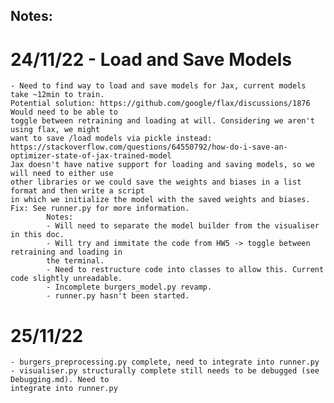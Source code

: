 ## Notes:

# 24/11/22 - Load and Save Models

    - Need to find way to load and save models for Jax, current models take ~12min to train. 
    Potential solution: https://github.com/google/flax/discussions/1876 Would need to be able to 
    toggle between retraining and loading at will. Considering we aren't using flax, we might
    want to save /load models via pickle instead: 
    https://stackoverflow.com/questions/64550792/how-do-i-save-an-optimizer-state-of-jax-trained-model
    Jax doesn't have native support for loading and saving models, so we will need to either use
    other libraries or we could save the weights and biases in a list format and then write a script 
    in which we initialize the model with the saved weights and biases.  
    Fix: See runner.py for more information.
            Notes: 
            - Will need to separate the model builder from the visualiser in this doc.
            - Will try and immitate the code from HW5 -> toggle between retraining and loading in
            the terminal.
            - Need to restructure code into classes to allow this. Current code slightly unreadable.
            - Incomplete burgers_model.py revamp.
            - runner.py hasn't been started.

# 25/11/22

    - burgers_preprocessing.py complete, need to integrate into runner.py
    - visualiser.py structurally complete still needs to be debugged (see Debugging.md). Need to 
    integrate into runner.py
    